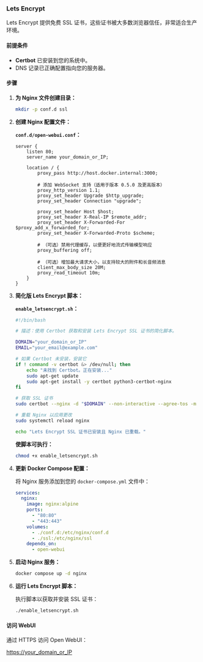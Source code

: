 ### Lets Encrypt

Lets Encrypt 提供免费 SSL 证书，这些证书被大多数浏览器信任，非常适合生产环境。

#### 前提条件

- **Certbot** 已安装到您的系统中。
- DNS 记录已正确配置指向您的服务器。

#### 步骤

1. **为 Nginx 文件创建目录：**

    ```bash
    mkdir -p conf.d ssl
    ```

2. **创建 Nginx 配置文件：**

    **`conf.d/open-webui.conf`：**

    ```nginx
    server {
        listen 80;
        server_name your_domain_or_IP;

        location / {
            proxy_pass http://host.docker.internal:3000;
    
            # 添加 WebSocket 支持（适用于版本 0.5.0 及更高版本）
            proxy_http_version 1.1;
            proxy_set_header Upgrade $http_upgrade;
            proxy_set_header Connection "upgrade";

            proxy_set_header Host $host;
            proxy_set_header X-Real-IP $remote_addr;
            proxy_set_header X-Forwarded-For $proxy_add_x_forwarded_for;
            proxy_set_header X-Forwarded-Proto $scheme;

            # （可选）禁用代理缓存，以便更好地流式传输模型响应
            proxy_buffering off;

            # （可选）增加最大请求大小，以支持较大的附件和长音频消息
            client_max_body_size 20M;
            proxy_read_timeout 10m;
        }
    }
    ```

3. **简化版 Lets Encrypt 脚本：**

    **`enable_letsencrypt.sh`：**

    ```bash
    #!/bin/bash

    # 描述：使用 Certbot 获取和安装 Lets Encrypt SSL 证书的简化脚本。

    DOMAIN="your_domain_or_IP"
    EMAIL="your_email@example.com"

    # 如果 Certbot 未安装，安装它
    if ! command -v certbot &> /dev/null; then
        echo "未找到 Certbot。正在安装..."
        sudo apt-get update
        sudo apt-get install -y certbot python3-certbot-nginx
    fi

    # 获取 SSL 证书
    sudo certbot --nginx -d "$DOMAIN" --non-interactive --agree-tos -m "$EMAIL"

    # 重载 Nginx 以应用更改
    sudo systemctl reload nginx

    echo "Lets Encrypt SSL 证书已安装且 Nginx 已重载。"
    ```

    **使脚本可执行：**

    ```bash
    chmod +x enable_letsencrypt.sh
    ```

4. **更新 Docker Compose 配置：**

    将 Nginx 服务添加到您的 `docker-compose.yml` 文件中：

    ```yaml
    services:
      nginx:
        image: nginx:alpine
        ports:
          - "80:80"
          - "443:443"
        volumes:
          - ./conf.d:/etc/nginx/conf.d
          - ./ssl:/etc/nginx/ssl
        depends_on:
          - open-webui
    ```

5. **启动 Nginx 服务：**

    ```bash
    docker compose up -d nginx
    ```

6. **运行 Lets Encrypt 脚本：**

    执行脚本以获取并安装 SSL 证书：

    ```bash
    ./enable_letsencrypt.sh
    ```

#### 访问 WebUI

通过 HTTPS 访问 Open WebUI：

[https://your_domain_or_IP](https://your_domain_or_IP)
